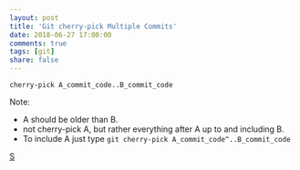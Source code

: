 ```yaml
---
layout: post
title: 'Git cherry-pick Multiple Commits'
date: 2018-06-27 17:00:00
comments: true
tags: [git]
share: false
---
```

`cherry-pick A_commit_code..B_commit_code`

Note:

* A should be older than B.
* not cherry-pick A, but rather everything after A up to and including B.
* To include A just type `git cherry-pick A_commit_code^..B_commit_code`

[S](https://stackoverflow.com/questions/1670970/how-to-cherry-pick-multiple-commits)
